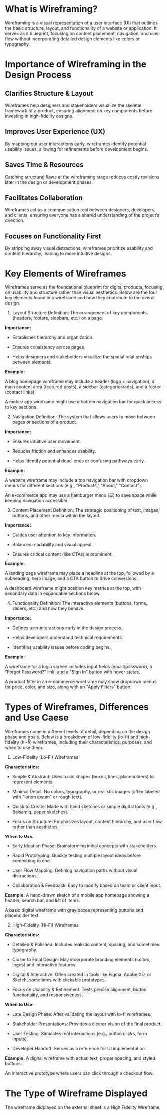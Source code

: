 # What is Wireframing?

Wireframing is a visual representation of a user interface (UI) that outlines the basic structure, layout, and functionality of a website or application. It serves as a blueprint, focusing on content placement, navigation, and user flow without incorporating detailed design elements like colors or typography.

# Importance of Wireframing in the Design Process

## Clarifies Structure & Layout

Wireframes help designers and stakeholders visualize the skeletal framework of a product, ensuring alignment on key components before investing in high-fidelity designs.

## Improves User Experience (UX)

By mapping out user interactions early, wireframes identify potential usability issues, allowing for refinements before development begins.

## Saves Time & Resources

Catching structural flaws at the wireframing stage reduces costly revisions later in the design or development phases.

## Facilitates Collaboration

Wireframes act as a communication tool between designers, developers, and clients, ensuring everyone has a shared understanding of the project’s direction.

## Focuses on Functionality First

By stripping away visual distractions, wireframes prioritize usability and content hierarchy, leading to more intuitive designs.

# Key Elements of Wireframes

Wireframes serve as the foundational blueprint for digital products, focusing on usability and structure rather than visual aesthetics. Below are the four key elements found in a wireframe and how they contribute to the overall design.

1. Layout Structure
   Definition: The arrangement of key components (headers, footers, sidebars, etc.) on a page.

**Importance:**

- Establishes hierarchy and organization.

- Ensures consistency across pages.

- Helps designers and stakeholders visualize the spatial relationships between elements.

**Example:**

A blog homepage wireframe may include a header (logo + navigation), a main content area (featured posts), a sidebar (categories/ads), and a footer (contact links).

A mobile app wireframe might use a bottom navigation bar for quick access to key sections.

2. Navigation
   Definition: The system that allows users to move between pages or sections of a product.

**Importance:**

- Ensures intuitive user movement.

- Reduces friction and enhances usability.

- Helps identify potential dead-ends or confusing pathways early.

**Example:**

A website wireframe may include a top navigation bar with dropdown menus for different sections (e.g., "Products," "About," "Contact").

An e-commerce app may use a hamburger menu (☰) to save space while keeping navigation accessible.

3. Content Placement
   Definition: The strategic positioning of text, images, buttons, and other media within the layout.

**Importance:**

- Guides user attention to key information.

- Balances readability and visual appeal.

- Ensures critical content (like CTAs) is prominent.

**Example:**

A landing page wireframe may place a headline at the top, followed by a subheading, hero image, and a CTA button to drive conversions.

A dashboard wireframe might position key metrics at the top, with secondary data in expandable sections below.

4. Functionality
   Definition: The interactive elements (buttons, forms, sliders, etc.) and how they behave.

**Importance:**

- Defines user interactions early in the design process.

- Helps developers understand technical requirements.

- Identifies usability issues before coding begins.

**Example:**

A wireframe for a login screen includes input fields (email/password), a "Forgot Password?" link, and a "Sign In" button with hover states.

A product filter in an e-commerce wireframe may show dropdown menus for price, color, and size, along with an "Apply Filters" button.

# Types of Wireframes, Differences and Use Caese

Wireframes come in different levels of detail, depending on the design phase and goals. Below is a breakdown of low-fidelity (lo-fi) and high-fidelity (hi-fi) wireframes, including their characteristics, purposes, and when to use them.

1. Low-Fidelity (Lo-Fi) Wireframes

**Characteristics:**

- Simple & Abstract: Uses basic shapes (boxes, lines, placeholders) to represent elements.

- Minimal Detail: No colors, typography, or realistic images (often labeled with "lorem ipsum" or rough text).

- Quick to Create: Made with hand sketches or simple digital tools (e.g., Balsamiq, paper sketches).

- Focus on Structure: Emphasizes layout, content hierarchy, and user flow rather than aesthetics.

**When to Use:**

- Early Ideation Phase: Brainstorming initial concepts with stakeholders.

- Rapid Prototyping: Quickly testing multiple layout ideas before committing to one.

- User Flow Mapping: Defining navigation paths without visual distractions.

- Collaboration & Feedback: Easy to modify based on team or client input.

**Example:**
A hand-drawn sketch of a mobile app homepage showing a header, search bar, and list of items.

A basic digital wireframe with gray boxes representing buttons and placeholder text.

2. High-Fidelity (Hi-Fi) Wireframes

**Characteristics:**

- Detailed & Polished: Includes realistic content, spacing, and sometimes typography.

- Closer to Final Design: May incorporate branding elements (colors, logos) and interactive features.

- Digital & Interactive: Often created in tools like Figma, Adobe XD, or Sketch, sometimes with clickable prototypes.

- Focus on Usability & Refinement: Tests precise alignment, button functionality, and responsiveness.

**When to Use:**

- Late Design Phase: After validating the layout with lo-fi wireframes.

- Stakeholder Presentations: Provides a clearer vision of the final product.

- User Testing: Simulates real interactions (e.g., button clicks, form inputs).

- Developer Handoff: Serves as a reference for UI implementation.

**Example:**
A digital wireframe with actual text, proper spacing, and styled buttons.

An interactive prototype where users can click through a checkout flow.

# The Type of Wireframe Displayed

The wireframe didplayed on the external sheet is a High Fidelity Wireframe
